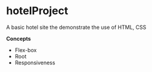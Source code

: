 # hotelProject
A basic hotel site the demonstrate the use of HTML, CSS

**Concepts**

 - Flex-box
 - Root
 - Responsiveness
